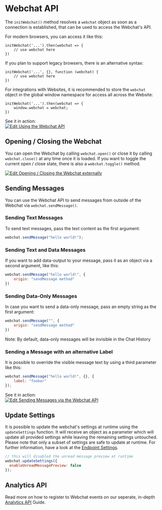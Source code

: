 # Webchat API
The `initWebchat()` method resolves a `webchat` object as soon as a connection is established, that can be used to access the Webchat's API.

For modern browsers, you can access it like this:
```
initWebchat('...').then(webchat => {
    // use webchat here
})
```

If you plan to support legacy browsers, there is an alternative syntax:
```
initWebchat('...', {}, function (webchat) {
    // use webchat here
})
```

For integrations with Websites, it is recommended to store the `webchat` object in the global window namespace for access all across the Website:
```
initWebchat('...').then(webchat => {
    window.webchat = webchat;
})
```

See it in action:  
[![Edit Using the Webchat API](https://codesandbox.io/static/img/play-codesandbox.svg)](https://codesandbox.io/s/using-the-webchat-api-ppl1v?fontsize=14&hidenavigation=1&theme=dark)

## Opening / Closing the Webchat
You can open the Webchat by calling `webchat.open()` or close it by calling `webchat.close()` at any time once it is loaded.
If you want to toggle the current open / close state, there is also a `webchat.toggle()` method.

[![Edit Opening / Closing the Webchat externally](https://codesandbox.io/static/img/play-codesandbox.svg)](https://codesandbox.io/s/using-the-webchat-api-o227i?fontsize=14&hidenavigation=1&theme=dark)

## Sending Messages
You can use the Webchat API to send messages from outside of the Webchat via `webchat.sendMessage()`.  

### Sending Text Messages
To send text messages, pass the text content as the first argument:
```javascript
webchat.sendMessage("hello world!");
```

### Sending Text and Data Messages
If you want to add data-output to your message, pass it as an object via a second argument, like this:
```javascript
webchat.sendMessage("hello world!", {
    origin: "sendMessage method"
})
```

### Sending Data-Only Messages
In case you want to send a data-only message, pass an empty string as the first argument:
```javascript
webchat.sendMessage("", {
    origin: "sendMessage method"
})
```
Note: By default, data-only messages will be invisible in the Chat History

### Sending a Message with an alternative Label
It is possible to override the visible message text by using a third parameter like this:
```javascript
webchat.sendMessage("hello world!", {}, {
    label: "foobar"
});
```

See it in action:  
[![Edit Sending Messages via the Webchat API](https://codesandbox.io/static/img/play-codesandbox.svg)](https://codesandbox.io/s/using-the-webchat-api-hnd6r?fontsize=14&hidenavigation=1&theme=dark)

## Update Settings
It is possible to update the webchat's settings at runtime using the `updateSettings` function.
It will receive an object as a parameter which will update all provided settings while leaving the remaining settings untouched.
Please note that only a subset of settings are safe to update at runtime. For further information, have a look at the [Endpoint Settings](./embedding.md#endpoint-settings).
```javascript
// this will disabled the unread message preview at runtime
webchat.updateSettings({
  enableUnreadMessagePreview: false
});
```


## Analytics API
Read more on how to register to Webchat events on our seperate, in-depth [Analytics API](./analytics-api.md) Guide.